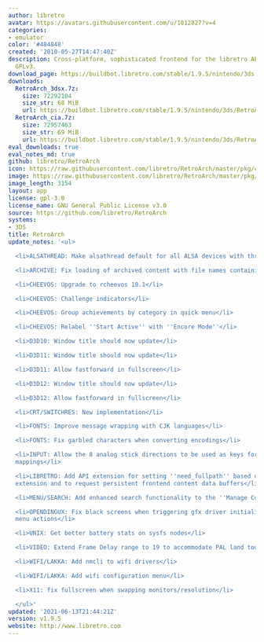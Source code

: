 ```yaml
---
author: libretro
avatar: https://avatars.githubusercontent.com/u/1812827?v=4
categories:
- emulator
color: '#484848'
created: '2010-05-27T14:47:40Z'
description: Cross-platform, sophisticated frontend for the libretro API. Licensed
  GPLv3.
download_page: https://buildbot.libretro.com/stable/1.9.5/nintendo/3ds
downloads:
  RetroArch_3dsx.7z:
    size: 72292104
    size_str: 68 MiB
    url: https://buildbot.libretro.com/stable/1.9.5/nintendo/3ds/RetroArch_3dsx.7z
  RetroArch_cia.7z:
    size: 72957463
    size_str: 69 MiB
    url: https://buildbot.libretro.com/stable/1.9.5/nintendo/3ds/RetroArch_cia.7z
eval_downloads: true
eval_notes_md: true
github: libretro/RetroArch
icon: https://raw.githubusercontent.com/libretro/RetroArch/master/pkg/ctr/assets/default.png
image: https://raw.githubusercontent.com/libretro/RetroArch/master/pkg/ctr/assets/libretro_banner.png
image_length: 3154
layout: app
license: gpl-3.0
license_name: GNU General Public License v3.0
source: https://github.com/libretro/RetroArch
systems:
- 3DS
title: RetroArch
update_notes: '<ul>

  <li>ALSATHREAD: Make alsathread default for all ALSA devices with threads</li>

  <li>ARCHIVE: Fix loading of archived content with file names containing ''#'' characters</li>

  <li>CHEEVOS: Upgrade to rcheevos 10.1</li>

  <li>CHEEVOS: Challenge indicators</li>

  <li>CHEEVOS: Group achievements by category in quick menu</li>

  <li>CHEEVOS: Relabel ''Start Active'' with ''Encore Mode''</li>

  <li>D3D10: Window title should now update</li>

  <li>D3D11: Window title should now update</li>

  <li>D3D11: Allow fastforward in fullscreen</li>

  <li>D3D12: Window title should now update</li>

  <li>D3D12: Allow fastforward in fullscreen</li>

  <li>CRT/SWITCHRES: New implementation</li>

  <li>FONTS: Improve message wrapping with CJK languages</li>

  <li>FONTS: Fix garbled characters when converting encodings</li>

  <li>INPUT: Allow the 8 analog stick directions to be used as keys for core keyboard
  mappings</li>

  <li>LIBRETRO: Add API extension for setting ''need_fullpath'' based on content file
  extension and to request persistent frontend content data buffers</li>

  <li>MENU/SEARCH: Add enhanced search functionality to the ''Manage Cores'' menu</li>

  <li>OPENDINGUX: Fix black screens when triggering gfx driver initialisation via
  menu actions</li>

  <li>UNIX: Get better battery stats on sysfs nodes</li>

  <li>VIDEO: Extend Frame Delay range to 19 to accommodate PAL land too</li>

  <li>WIFI/LAKKA: Add nmcli to wifi drivers</li>

  <li>WIFI/LAKKA: Add wifi configuration menu</li>

  <li>X11: fix fullscreen when swapping monitors/resolution</li>

  </ul>'
updated: '2021-06-13T21:44:21Z'
version: v1.9.5
website: http://www.libretro.com
---
```

